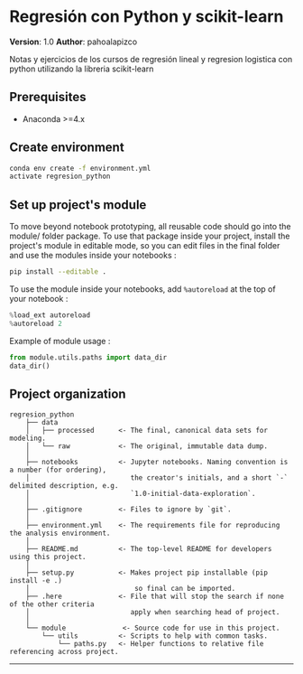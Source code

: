 # Regresión con Python y scikit-learn

**Version**: 1.0
**Author**: pahoalapizco


Notas y ejercicios de los cursos de regresión lineal y regresion logistica con python utilizando la libreria scikit-learn

## Prerequisites
- Anaconda >=4.x 

## Create environment
```bash
conda env create -f environment.yml
activate regresion_python
```

## Set up project's module
To move beyond notebook prototyping, all reusable code should go into the module/ folder package. To use that package inside your project, install the project's module in editable mode, so you can edit files in the final folder and use the modules inside your notebooks :

```bash
pip install --editable .
```

To use the module inside your notebooks, add `%autoreload` at the top of your notebook :

```python
%load_ext autoreload
%autoreload 2
```

Example of module usage :

```python
from module.utils.paths import data_dir
data_dir()
```

## Project organization

    regresion_python
        ├── data
        │   ├── processed      <- The final, canonical data sets for modeling.
        │   └── raw            <- The original, immutable data dump.
        │
        ├── notebooks          <- Jupyter notebooks. Naming convention is a number (for ordering),
        │                         the creator's initials, and a short `-` delimited description, e.g.
        │                         `1.0-initial-data-exploration`.
        │
        ├── .gitignore         <- Files to ignore by `git`.
        │
        ├── environment.yml    <- The requirements file for reproducing the analysis environment.
        │
        ├── README.md          <- The top-level README for developers using this project.
        │
        ├── setup.py           <- Makes project pip installable (pip install -e .)
        │                          so final can be imported.
        ├── .here              <- File that will stop the search if none of the other criteria
        │                         apply when searching head of project.
        │
        └── module              <- Source code for use in this project.
            └── utils          <- Scripts to help with common tasks.
                └── paths.py   <- Helper functions to relative file referencing across project.

---